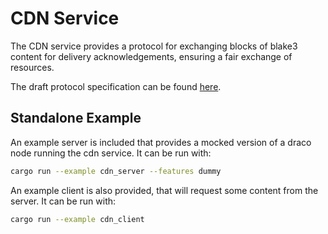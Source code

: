 # CDN Service

The CDN service provides a protocol for exchanging blocks of blake3 content for delivery
acknowledgements, ensuring a fair exchange of resources.

The draft protocol specification can be found [here](SPEC.md).

## Standalone Example

An example server is included that provides a mocked version of a draco node running the
cdn service. It can be run with:

```bash
cargo run --example cdn_server --features dummy
```

An example client is also provided, that will request some content from the server. 
It can be run with:

```bash
cargo run --example cdn_client
```
